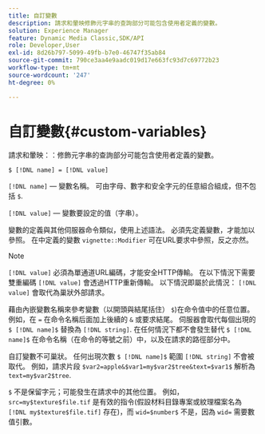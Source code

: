 ```yaml
---
title: 自訂變數
description: 請求和暈映修飾元字串的查詢部分可能包含使用者定義的變數。
solution: Experience Manager
feature: Dynamic Media Classic,SDK/API
role: Developer,User
exl-id: 8d26b797-5099-49fb-b7e0-46747f35ab84
source-git-commit: 790ce3aa4e9aadc019d17e663fc93d7c69772b23
workflow-type: tm+mt
source-wordcount: '247'
ht-degree: 0%

---
```


# 自訂變數{#custom-variables}

請求和暈映：：修飾元字串的查詢部分可能包含使用者定義的變數。

`$ [!DNL name] = [!DNL value]`

`[!DNL name]`  — 變數名稱。 可由字母、數字和安全字元的任意組合組成，但不包括 `$`.

`[!DNL value]`  — 變數要設定的值（字串）。

變數的定義與其他伺服器命令類似，使用上述語法。 必須先定義變數，才能加以參照。 在中定義的變數 `vignette::Modifier` 可在URL要求中參照，反之亦然。

>[!NOTE]
>
>`[!DNL value]` 必須為單通道URL編碼，才能安全HTTP傳輸。 在以下情況下需要雙重編碼 `[!DNL value]` 會透過HTTP重新傳輸。 以下情況即屬於此情況： `[!DNL value]` 會取代為巢狀外部請求。

藉由內嵌變數名稱來參考變數（以開頭與結尾括住） `$`)在命令值中的任意位置。 例如，在 `=`  在命令名稱后面加上後續的 `&` 或要求結尾。 伺服器會取代每個出現的 `$ [!DNL name]$` 替換為 `[!DNL string]`. 在任何情況下都不會發生替代 `$ [!DNL name]$` 在命令名稱（在命令的等號之前）中，以及在請求的路徑部分中。

自訂變數不可巢狀。 任何出現次數 `$ [!DNL name]$` 範圍 `[!DNL string]` 不會被取代。 例如，請求片段 `$var2=apple&$var1=my$var2$tree&text=$var1$` 解析為 `text=my$var2$tree`.

`$` 不是保留字元；可能發生在請求中的其他位置。 例如， `src=my$texture$file.tif` 是有效的指令(假設材料目錄專案或紋理檔案名為 `[!DNL my$texture$file.tif]` 存在)，而 `wid=$number$` 不是，因為 `wid=` 需要數值引數。
